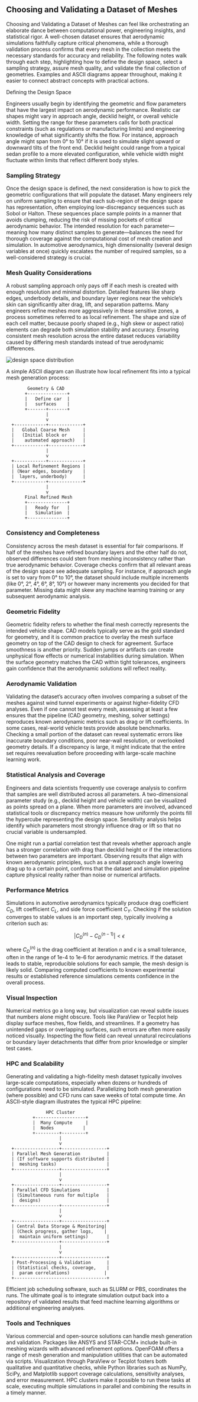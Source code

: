 ## Choosing and Validating a Dataset of Meshes

Choosing and Validating a Dataset of Meshes can feel like orchestrating an elaborate dance between computational power, engineering insights, and statistical rigor. A well-chosen dataset ensures that aerodynamic simulations faithfully capture critical phenomena, while a thorough validation process confirms that every mesh in the collection meets the necessary standards for accuracy and reliability. The following notes walk through each step, highlighting how to define the design space, select a sampling strategy, assure mesh quality, and validate the final collection of geometries. Examples and ASCII diagrams appear throughout, making it easier to connect abstract concepts with practical actions.

Defining the Design Space  

Engineers usually begin by identifying the geometric and flow parameters that have the largest impact on aerodynamic performance. Realistic car shapes might vary in approach angle, decklid height, or overall vehicle width. Setting the range for these parameters calls for both practical constraints (such as regulations or manufacturing limits) and engineering knowledge of what significantly shifts the flow. For instance, approach angle might span from 0° to 10° if it is used to simulate slight upward or downward tilts of the front end. Decklid height could range from a typical sedan profile to a more elevated configuration, while vehicle width might fluctuate within limits that reflect different body styles.

### Sampling Strategy  

Once the design space is defined, the next consideration is how to pick the geometric configurations that will populate the dataset. Many engineers rely on uniform sampling to ensure that each sub-region of the design space has representation, often employing low-discrepancy sequences such as Sobol or Halton. These sequences place sample points in a manner that avoids clumping, reducing the risk of missing pockets of critical aerodynamic behavior. The intended resolution for each parameter—meaning how many distinct samples to generate—balances the need for thorough coverage against the computational cost of mesh creation and simulation. In automotive aerodynamics, high dimensionality (several design variables at once) quickly escalates the number of required samples, so a well-considered strategy is crucial.

### Mesh Quality Considerations  

A robust sampling approach only pays off if each mesh is created with enough resolution and minimal distortion. Detailed features like sharp edges, underbody details, and boundary layer regions near the vehicle’s skin can significantly alter drag, lift, and separation patterns. Many engineers refine meshes more aggressively in these sensitive zones, a process sometimes referred to as local refinement. The shape and size of each cell matter, because poorly shaped (e.g., high skew or aspect ratio) elements can degrade both simulation stability and accuracy. Ensuring consistent mesh resolution across the entire dataset reduces variability caused by differing mesh standards instead of true aerodynamic differences.

![design space distribution](https://github.com/djeada/Computational-Fluid-Dynamics-CFD-Resources/assets/37275728/bfe914f2-1543-458e-9f4f-06aa8cff871c)

A simple ASCII diagram can illustrate how local refinement fits into a typical mesh generation process:

```
        Geometry & CAD
       +---------------+
       |   Define car  |
       |   surfaces    |
       +-------+-------+
               |
               v
  +------------+-------------+
  |   Global Coarse Mesh     |
  |   (Initial block or      |
  |    automated approach)   |
  +------------+-------------+
               |
               v
  +------------+-------------+
  | Local Refinement Regions |
  | (Near edges, boundary    |
  |  layers, underbody)      |
  +------------+-------------+
               |
               v
       Final Refined Mesh
       +---------------+
       |   Ready for   |
       |   Simulation  |
       +---------------+
```

### Consistency and Completeness  

Consistency across the mesh dataset is essential for fair comparisons. If half of the meshes have refined boundary layers and the other half do not, observed differences could stem from meshing inconsistency rather than true aerodynamic behavior. Coverage checks confirm that all relevant areas of the design space see adequate sampling. For instance, if approach angle is set to vary from 0° to 10°, the dataset should include multiple increments (like 0°, 2°, 4°, 6°, 8°, 10°) or however many increments you decided for that parameter. Missing data might skew any machine learning training or any subsequent aerodynamic analysis.

### Geometric Fidelity  

Geometric fidelity refers to whether the final mesh correctly represents the intended vehicle shape. CAD models typically serve as the gold standard for geometry, and it is common practice to overlay the mesh surface geometry on top of the CAD design to check for agreement. Surface smoothness is another priority. Sudden jumps or artifacts can create unphysical flow effects or numerical instabilities during simulation. When the surface geometry matches the CAD within tight tolerances, engineers gain confidence that the aerodynamic solutions will reflect reality.

### Aerodynamic Validation  

Validating the dataset’s accuracy often involves comparing a subset of the meshes against wind tunnel experiments or against higher-fidelity CFD analyses. Even if one cannot test every mesh, assessing at least a few ensures that the pipeline (CAD geometry, meshing, solver settings) reproduces known aerodynamic metrics such as drag or lift coefficients. In some cases, real-world vehicle tests provide absolute benchmarks. Checking a small portion of the dataset can reveal systematic errors like inaccurate boundary conditions, poor near-wall resolution, or overlooked geometry details. If a discrepancy is large, it might indicate that the entire set requires reevaluation before proceeding with large-scale machine learning work.

### Statistical Analysis and Coverage  

Engineers and data scientists frequently use coverage analysis to confirm that samples are well distributed across all parameters. A two-dimensional parameter study (e.g., decklid height and vehicle width) can be visualized as points spread on a plane. When more parameters are involved, advanced statistical tools or discrepancy metrics measure how uniformly the points fill the hypercube representing the design space. Sensitivity analysis helps identify which parameters most strongly influence drag or lift so that no crucial variable is undersampled.

One might run a partial correlation test that reveals whether approach angle has a stronger correlation with drag than decklid height or if the interactions between two parameters are important. Observing results that align with known aerodynamic principles, such as a small approach angle lowering drag up to a certain point, confirms that the dataset and simulation pipeline capture physical reality rather than noise or numerical artifacts.

### Performance Metrics  

Simulations in automotive aerodynamics typically produce drag coefficient $C_D$, lift coefficient $C_L$, and side force coefficient $C_Y$. Checking if the solution converges to stable values is an important step, typically involving a criterion such as:

$$| C_D^{(n)} - C_D^{(n-1)} | < \epsilon$$

where $C_D^{(n)}$ is the drag coefficient at iteration $n$ and $\epsilon$ is a small tolerance, often in the range of 1e-4 to 1e-6 for aerodynamic metrics. If the dataset leads to stable, reproducible solutions for each sample, the mesh design is likely solid. Comparing computed coefficients to known experimental results or established reference simulations cements confidence in the overall process.

### Visual Inspection  

Numerical metrics go a long way, but visualization can reveal subtle issues that numbers alone might obscure. Tools like ParaView or Tecplot help display surface meshes, flow fields, and streamlines. If a geometry has unintended gaps or overlapping surfaces, such errors are often more easily noticed visually. Inspecting the flow field can reveal unnatural recirculations or boundary layer detachments that differ from prior knowledge or simpler test cases.

### HPC and Scalability  

Generating and validating a high-fidelity mesh dataset typically involves large-scale computations, especially when dozens or hundreds of configurations need to be simulated. Parallelizing both mesh generation (where possible) and CFD runs can save weeks of total compute time. An ASCII-style diagram illustrates the typical HPC pipeline:

```
               HPC Cluster
          +-------------------+
          |  Many Compute     |
          |  Nodes           |
          +---------+---------+
                    |
                    v
  +-----------------+-----------------+
  | Parallel Mesh Generation          |
  | (If software supports distributed |
  |  meshing tasks)                   |
  +-----------------+-----------------+
                    |
                    v
  +-----------------+-----------------+
  | Parallel CFD Simulations          |
  | (Simultaneous runs for multiple   |
  |  designs)                         |
  +-----------------+-----------------+
                    |
                    v
  +-----------------+-----------------+
  | Central Data Storage & Monitoring|
  | (Check progress, gather logs,    |
  |  maintain uniform settings)       |
  +-----------------+-----------------+
                    |
                    v
  +-----------------+-----------------+
  | Post-Processing & Validation      |
  | (Statistical checks, coverage,    |
  |  param correlations)             |
  +-----------------------------------+
```

Efficient job scheduling software, such as SLURM or PBS, coordinates the runs. The ultimate goal is to integrate simulation output back into a repository of validated results that feed machine learning algorithms or additional engineering analyses.

### Tools and Techniques

Various commercial and open-source solutions can handle mesh generation and validation. Packages like ANSYS and STAR-CCM+ include built-in meshing wizards with advanced refinement options. OpenFOAM offers a range of mesh generation and manipulation utilities that can be automated via scripts. Visualization through ParaView or Tecplot fosters both qualitative and quantitative checks, while Python libraries such as NumPy, SciPy, and Matplotlib support coverage calculations, sensitivity analyses, and error measurement. HPC clusters make it possible to run these tasks at scale, executing multiple simulations in parallel and combining the results in a timely manner.

